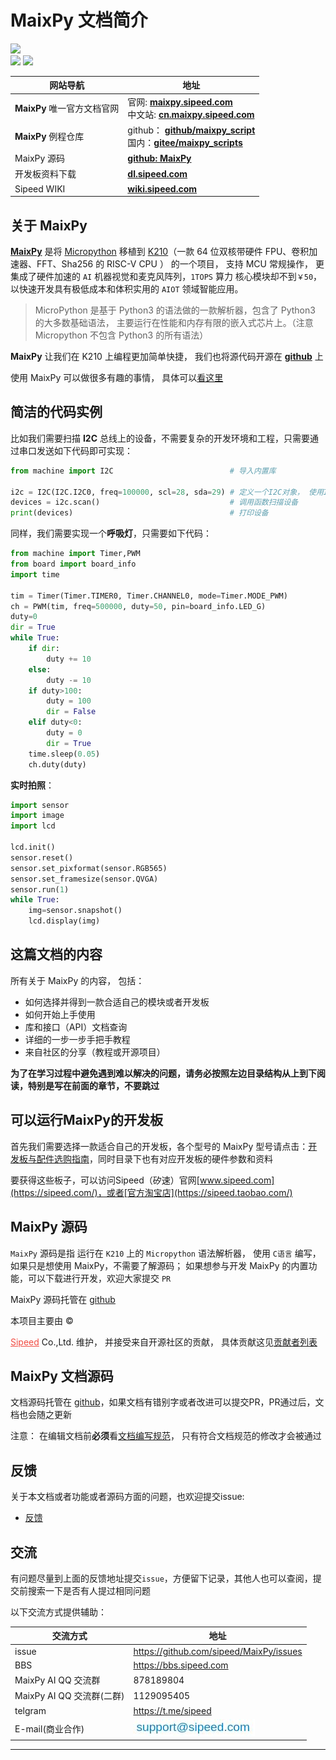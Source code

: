 MaixPy 文档简介
=====

<div class="title_pic">
    <img src="../assets/maixpy/maixpy.png" height="200">
    <br/>
    <img src="../assets/sipeed/sipeed_logo_2.png">
    <!-- <br/> -->
    <img src="../assets/maixpy/micropython.png">
    <br/>
</div>


<table role="table" class="left">
    <thead>
        <tr>
            <th>网站导航</th>
            <th>地址</th>
        </tr>
    </thead>
    <tbody>
        <tr>
            <td><strong>MaixPy</strong> 唯一官方文档官网</td>
            <td><span class="limit_width">官网:</span> <span class=""><a href="https://maixpy.sipeed.com" rel="nofollow"><strong>maixpy.sipeed.com</strong></a></span><br><span class="limit_width">中文站: </span><span class=""><a href="https://cn.maixpy.sipeed.com" rel="nofollow"><strong>cn.maixpy.sipeed.com</strong></a></span></td>
        </tr>
        <tr>
            <td><strong>MaixPy</strong> 例程仓库</td>
            <td><span class="limit_width">github：</span> <span class=""><a href="https://github.com/sipeed/MaixPy_scripts"><strong>github/maixpy_script</strong></a></span> <br><span class="limit_width">国内：</span><span class=""><a href="https://gitee.com/Sipeed/maixpy_scripts" rel="nofollow"><strong>gitee/maixpy_scripts</strong></a></span></td>
        </tr>
        <tr>
            <td>MaixPy 源码</td>
            <td><span class="limit_width"></span><span class=""><a href="https://github.com/sipeed/MaixPy"><strong>github: MaixPy</strong></a></span></td>
        </tr>
        <tr>
            <td>开发板资料下载</td>
            <td><span class="limit_width"></span><span class=""><a href="http://dl.sipeed.com/MAIX/HDK" rel="nofollow"><strong>dl.sipeed.com</strong></a></span></td>
        </tr>
        <tr>
            <td>Sipeed WIKI</td>
            <td><span class="limit_width"></span><span class=""><a href="https://wiki.sipeed.com" rel="nofollow"><strong>wiki.sipeed.com</strong></a></span></td>
        </tr>
    </tbody>
</table>





## 关于 MaixPy


[**MaixPy**](maixpy.sipeed.com) 是将 [Micropython](http://micropython.org/) 移植到 [K210](https://kendryte.com/)（一款 64 位双核带硬件 FPU、卷积加速器、FFT、Sha256 的 RISC-V CPU ） 的一个项目， 支持 MCU 常规操作， 更集成了硬件加速的 `AI` 机器视觉和麦克风阵列，`1TOPS` 算力 核心模块却不到`￥50`， 以快速开发具有极低成本和体积实用的 `AIOT` 领域智能应用。

> MicroPython 是基于 Python3 的语法做的一款解析器，包含了 Python3 的大多数基础语法， 主要运行在性能和内存有限的嵌入式芯片上。（注意 Micropython 不包含 Python3 的所有语法）



**MaixPy** 让我们在 K210 上编程更加简单快捷， 我们也将源代码开源在 [**github**](https://github.com/sipeed/MaixPy) 上

使用 MaixPy 可以做很多有趣的事情， 具体可以<a href= "what_maix_do.html" target="_blank">看这里</a>

## 简洁的代码实例

比如我们需要扫描 **I2C** 总线上的设备，不需要复杂的开发环境和工程，只需要通过串口发送如下代码即可实现：

```python
from machine import I2C                          # 导入内置库

i2c = I2C(I2C.I2C0, freq=100000, scl=28, sda=29) # 定义一个I2C对象， 使用I2C0, 频率100kHz，SCL引脚是IO28, SDA 引脚是IO29
devices = i2c.scan()                             # 调用函数扫描设备
print(devices)                                   # 打印设备
```

同样，我们需要实现一个**呼吸灯**，只需要如下代码：

```python
from machine import Timer,PWM
from board import board_info
import time

tim = Timer(Timer.TIMER0, Timer.CHANNEL0, mode=Timer.MODE_PWM)
ch = PWM(tim, freq=500000, duty=50, pin=board_info.LED_G)
duty=0
dir = True
while True:
    if dir:
        duty += 10
    else:
        duty -= 10
    if duty>100:
        duty = 100
        dir = False
    elif duty<0:
        duty = 0
        dir = True
    time.sleep(0.05)
    ch.duty(duty)
```

**实时拍照**：

```python
import sensor
import image
import lcd

lcd.init()
sensor.reset()
sensor.set_pixformat(sensor.RGB565)
sensor.set_framesize(sensor.QVGA)
sensor.run(1)
while True:
    img=sensor.snapshot()
    lcd.display(img)
```

## 这篇文档的内容

所有关于 MaixPy 的内容， 包括：
* 如何选择并得到一款合适自己的模块或者开发板
* 如何开始上手使用
* 库和接口（API）文档查询
* 详细的一步一步手把手教程
* 来自社区的分享（教程或开源项目）

**为了在学习过程中避免遇到难以解决的问题，请务必按照左边目录结构从上到下阅读，特别是写在前面的章节，不要跳过**


## 可以运行MaixPy的开发板

首先我们需要选择一款适合自己的开发板，各个型号的 MaixPy 型号请点击：[开发板与配件选购指南](./develop_kit_board/get_hardware.md)，同时目录下也有对应开发板的硬件参数和资料

要获得这些板子，可以访问Sipeed（矽速）官网[www.sipeed.com](https://sipeed.com/)，或者[官方淘宝店](https://sipeed.taobao.com/)



## MaixPy 源码

`MaixPy` 源码是指 运行在 `K210` 上的 `Micropython` 语法解析器， 使用 `C语言` 编写，如果只是想使用 MaixPy，不需要了解源码；
如果想参与开发 MaixPy 的内置功能，可以下载进行开发，欢迎大家提交 `PR`

MaixPy 源码托管在 [github](https://github.com/sipeed/MaixPy)

本项目主要由 &copy;</p><a href="https://www.sipeed.com" style="color: #f14c42">Sipeed</a> Co.,Ltd. 维护， 并接受来自开源社区的贡献， 具体贡献这见[贡献者列表](https://github.com/sipeed/MaixPy/graphs/contributors)

## MaixPy 文档源码


文档源码托管在 [github](https://github.com/sipeed/MaixPy_DOC)，如果文档有错别字或者改进可以提交PR，PR通过后，文档也会随之更新

注意： 在编辑文档前**必须**看[文档编写规范](contribute/doc_convention.md)， 只有符合文档规范的修改才会被通过



## 反馈

关于本文档或者功能或者源码方面的问题，也欢迎提交issue:

* [反馈](https://github.com/sipeed/MaixPy/issues)


## 交流

有问题尽量到上面的反馈地址提交`issue`，方便留下记录，其他人也可以查阅，提交前搜索一下是否有人提过相同问题

以下交流方式提供辅助：

<table role="table">
    <thead>
        <tr>
            <th>交流方式</th>
            <th>地址</th>
        </tr>
    </thead>
    <tbody>
        <tr>
            <td>issue</td>
            <td><a href="https://github.com/sipeed/MaixPy/issues">https://github.com/sipeed/MaixPy/issues</a></td>
        </tr>
        <tr>
            <td>BBS</td>
            <td><a href="https://bbs.sipeed.com" rel="nofollow">https://bbs.sipeed.com</a></td>
        </tr>
        <tr>
            <td>MaixPy AI QQ 交流群</td>
            <td>878189804</td>
        </tr>
        <tr>
            <td>MaixPy AI QQ 交流群(二群)</td>
            <td>1129095405</td>
        </tr>
        <tr>
            <td>telgram</td>
            <td><a href="https://t.me/sipeed" rel="nofollow">https://t.me/sipeed</a></td>
        </tr>
        <tr>
            <td>E-mail(商业合作)</td>
            <td><a target="_blank" rel="noopener noreferrer" href="../assets/sipeed/support_email.jpg"><img src="../assets/sipeed/support_email.jpg" alt="email" style="max-width:100%;"></a></td>
        </tr>
    </tbody>
</table>



------------
